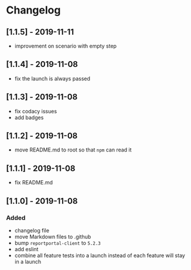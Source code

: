 # Changelog

## [1.1.5] - 2019-11-11
- improvement on scenario with empty step

## [1.1.4] - 2019-11-08
- fix the launch is always passed

## [1.1.3] - 2019-11-08
- fix codacy issues
- add badges

## [1.1.2] - 2019-11-08
- move README.md to root so that `npm` can read it

## [1.1.1] - 2019-11-08
- fix README.md

## [1.1.0] - 2019-11-08

### Added
- changelog file
- move Markdown files to .github
- bump `reportportal-client` to `5.2.3`
- add eslint
- combine all feature tests into a launch instead of each feature will stay in a launch